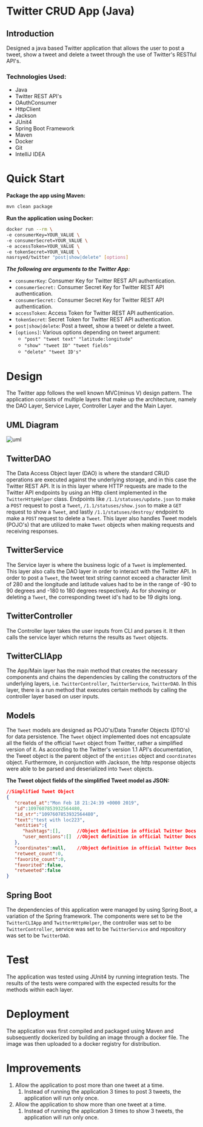 # Twitter CRUD App (Java)

## Introduction
Designed a java based Twitter application that allows the user to post a tweet, show a tweet and delete
a tweet through the use of Twitter's RESTful API's.

### Technologies Used:
* Java
* Twitter REST API's
* OAuthConsumer
* HttpClient
* Jackson
* JUnit4
* Spring Boot Framework
* Maven
* Docker
* Git
* IntelliJ IDEA

# Quick Start
**Package the app using Maven:**
```bash
mvn clean package
```
**Run the application using Docker:**
```bash
docker run --rm \
-e consumerKey=YOUR_VALUE \
-e consumerSecret=YOUR_VALUE \
-e accessToken=YOUR_VALUE \
-e tokenSecret=YOUR_VALUE \
nasrsyed/twitter "post|show|delete" [options]
```
***The following are arguments to the Twitter App:***
* `consumerKey`: Consumer Key for Twitter REST API authentication.
* `consumerSecret:` Consumer Secret Key for Twitter REST API authentication.
* `consumerSecret:` Consumer Secret Key for Twitter REST API authentication.
* `accessToken`: Access Token for Twitter REST API authentication.
* `tokenSecret`: Secret Token for Twitter REST API authentication.
* `post|show|delete`: Post a tweet, show a tweet or delete a tweet.
* `[options]`: Various options depending on tweet argument:
  * `"post" "tweet text" "latitude:longitude"`
  * `"show" "tweet ID" "tweet fields"`
  * `"delete" "tweet ID's"`
  
# Design
The Twitter app follows the well known MVC(minus V) design pattern. The application consists of multiple layers that make up the 
architecture, namely the DAO Layer, Service Layer, Controller Layer and the Main Layer.
## UML Diagram
![uml](./assets/uml.png)

## TwitterDAO
The Data Access Object layer (DAO) is where the standard CRUD operations are executed against the underlying storage, and in this case
the Twitter REST API. It is in this layer where HTTP requests are made to the Twitter API endpoints by using an Http client implemented in the `TwitterHttpHelper` class. Endpoints like `/1.1/statuses/update.json` to make a `POST` request to post a `Tweet`, `/1.1/statuses/show.json` to make a `GET` request to show a `Tweet`, and lastly `/1.1/statuses/destroy/` endpoint to make a `POST` request to delete a `Tweet`. This layer also handles Tweet models (POJO's) that are utilized to make `Tweet` objects when making requests and receiving responses.

## TwitterService
The Service layer is where the business logic of a `Tweet` is implemented. This layer also calls the DAO layer in order to interact with the Twitter API. In order to post a `Tweet`, the tweet text string cannot exceed a character limit of 280 and the longitude and latitude values had to be in the range of -90 to 90 degrees and -180 to 180 degrees respectively. As for showing or deleting a `Tweet`, the corresponding tweet id's had to be 19 digits long.

## TwitterController
The Controller layer takes the user inputs from CLI and parses it. It then calls the service layer which returns the results as `Tweet` objects.

## TwitterCLIApp
The App/Main layer has the main method that creates the necessary components and chains the dependencies by calling the constructors of the underlying layers, i.e. `TwitterController`, `TwitterService`, `TwitterDAO`. In this layer, there is a run method that executes certain methods by calling the controller layer based on user inputs.

## Models
The `Tweet` models are designed as POJO's/Data Transfer Objects (DTO's) for data persistence. The `Tweet` object implemented does not encapsulate all the fields of the official `Tweet` object from Twitter, rather a simplified version of it. As according to the Twitter's version 1.1 API's documentation, the Tweet object is the parent object of the `entities` object and `coordinates` object. Furthermore, in conjunction with Jackson, the http response objects were able to be parsed and deserialized into `Tweet` objects.

**The Tweet object fields of the simplified Tweet model as JSON:**
```json
//Simplified Tweet Object 
{
   "created_at":"Mon Feb 18 21:24:39 +0000 2019",
   "id":1097607853932564480,
   "id_str":"1097607853932564480",
   "text":"test with loc223",
   "entities":{
      "hashtags":[],      //Object definition in official Twitter Docs
      "user_mentions":[]  //Object definition in official Twitter Docs
   },
   "coordinates":null,    //Object definition in official Twitter Docs
   "retweet_count":0,
   "favorite_count":0,
   "favorited":false,
   "retweeted":false
}
```

## Spring Boot
The dependencies of this application were managed by using Spring Boot, a variation of the Spring framework. The components were set to be the `TwitterCLIApp` and `TwitterHttpHelper`, the controller was set to be `TwitterController`, service was set to be `TwitterService` and repository was set to be `TwitterDAO`.

# Test
The application was tested using JUnit4 by running integration tests. The results of the tests were compared with the expected results for the methods within each layer.

# Deployment
The application was first compiled and packaged using Maven and subsequently dockerized by building an image through a docker file. The image was then uploaded to a docker registry for distribution.

# Improvements
1. Allow the application to post more than one tweet at a time. 
   1. Instead of running the application 3 times to post 3 tweets, the application will run only once.
2. Allow the application to show more than one tweet at a time. 
   1. Instead of running the application 3 times to show 3 tweets, the application will run only once.
